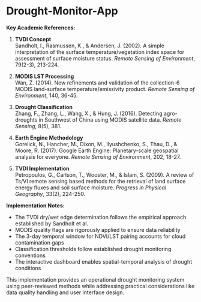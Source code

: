 # Drought-Monitor-App


**Key Academic References:**

1. **TVDI Concept**  
   Sandholt, I., Rasmussen, K., & Andersen, J. (2002). A simple interpretation of the surface temperature/vegetation index space for assessment of surface moisture status. *Remote Sensing of Environment*, 79(2-3), 213-224.

2. **MODIS LST Processing**  
   Wan, Z. (2014). New refinements and validation of the collection-6 MODIS land-surface temperature/emissivity product. *Remote Sensing of Environment*, 140, 36-45.

3. **Drought Classification**  
   Zhang, F., Zhang, L., Wang, X., & Hung, J. (2016). Detecting agro-droughts in Southwest of China using MODIS satellite data. *Remote Sensing*, 8(5), 381.

4. **Earth Engine Methodology**  
   Gorelick, N., Hancher, M., Dixon, M., Ilyushchenko, S., Thau, D., & Moore, R. (2017). Google Earth Engine: Planetary-scale geospatial analysis for everyone. *Remote Sensing of Environment*, 202, 18-27.

5. **TVDI Implementation**  
   Petropoulos, G., Carlson, T., Wooster, M., & Islam, S. (2009). A review of Ts/VI remote sensing based methods for the retrieval of land surface energy fluxes and soil surface moisture. *Progress in Physical Geography*, 33(2), 224-250.

**Implementation Notes:**
- The TVDI dry/wet edge determination follows the empirical approach established by Sandholt et al.
- MODIS quality flags are rigorously applied to ensure data reliability
- The 3-day temporal window for NDVI/LST pairing accounts for cloud contamination gaps
- Classification thresholds follow established drought monitoring conventions
- The interactive dashboard enables spatial-temporal analysis of drought conditions

This implementation provides an operational drought monitoring system using peer-reviewed methods while addressing practical considerations like data quality handling and user interface design.
